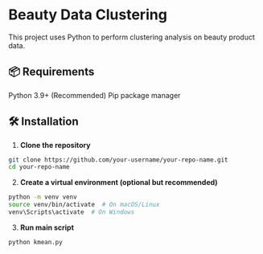 # Beauty Data Clustering

This project uses Python to perform clustering analysis on beauty product data.

## 📦 Requirements
Python 3.9+ (Recommended)
Pip package manager

## 🛠 Installation

1. **Clone the repository**
```bash
git clone https://github.com/your-username/your-repo-name.git
cd your-repo-name
```
2. **Create a virtual environment (optional but recommended)**
```bash
python -m venv venv
source venv/bin/activate  # On macOS/Linux
venv\Scripts\activate  # On Windows
```
3. **Run main script**
```bash
python kmean.py
```

